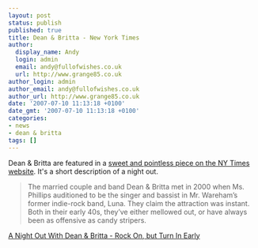 ```yaml
---
layout: post
status: publish
published: true
title: Dean & Britta - New York Times
author:
  display_name: Andy
  login: admin
  email: andy@fullofwishes.co.uk
  url: http://www.grange85.co.uk
author_login: admin
author_email: andy@fullofwishes.co.uk
author_url: http://www.grange85.co.uk
date: '2007-07-10 11:13:18 +0100'
date_gmt: '2007-07-10 11:13:18 +0100'
categories:
- news
- dean & britta
tags: []
---
```

<p>Dean & Britta are featured in a <a href="http://www.nytimes.com/2007/07/08/fashion/08nite.html">sweet and pointless piece on the NY Times website</a>. It's a short description of a night out.</p>
<blockquote><p>The married couple and band Dean & Britta met in 2000 when Ms. Phillips auditioned to be the singer and bassist in Mr. Wareham’s former indie-rock band, Luna. They claim the attraction was instant. Both in their early 40s, they’ve either mellowed out, or have always been as offensive as candy stripers.</p></blockquote>
<p><a href="http://www.nytimes.com/2007/07/08/fashion/08nite.html">A Night Out With Dean & Britta - Rock On, but Turn In Early</a></p>

